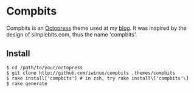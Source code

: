 # Compbits

Compbits is an [Octopress](http://octopress.org) theme used at my
[blog](http://blog.iwinux.info). It was inspired by the design of
simplebits.com, thus the name 'compbits'.

## Install

```
$ cd /path/to/your/octopress
$ git clone http://github.com/iwinux/compbits .themes/compbits
$ rake install['compbits'] # in zsh, try rake install\['compbits'\]
$ rake generate
```

